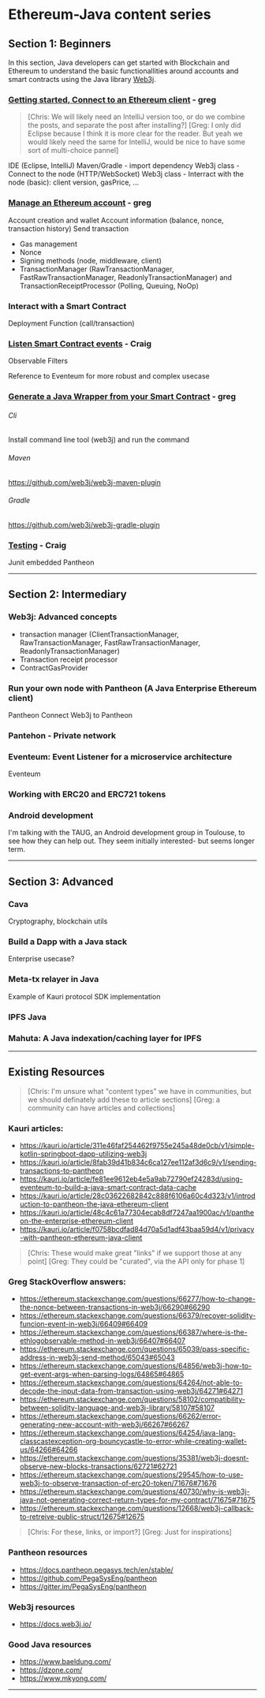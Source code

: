 Ethereum-Java content series
==========

## Section 1: Beginners

In this section, Java developers can get started with Blockchain and Ethereum to understand the basic functionallities around accounts and smart contracts using the Java library [Web3j](https://web3j.io/).


### [Getting started, Connect to an Ethereum client](getting-started-eclipse.md) - greg

> [Chris: We will likely need an IntelliJ version too, or do we combine the posts, and separate the post after installing?]
> [Greg: I only did Eclipse because I think it is more clear for the reader. But yeah we would likely need the same for IntelliJ, would be nice to have some sort of multi-choice pannel]

IDE (Eclipse, IntelliJ)
Maven/Gradle - import dependency
Web3j class - Connect to the node (HTTP/WebSocket)
Web3j class - Interract with the node (basic): client version, gasPrice, ...


### [Manage an Ethereum account](manage-accounts.md) - greg

Account creation and wallet
Account information (balance, nonce, transaction history)
Send transaction
- Gas management
- Nonce
- Signing methods (node, middleware, client)
- TransactionManager (RawTransactionManager, FastRawTransactionManager, ReadonlyTransactionManager) and TransactionReceiptProcessor (Polling, Queuing, NoOp)


### Interact with a Smart Contract

Deployment
Function (call/transaction)


### [Listen Smart Contract events](events.md) - Craig

Observable
Filters

Reference to Eventeum for more robust and complex usecase


### [Generate a Java Wrapper from your Smart Contract](generate-java-wrapper.md) - greg

######  Cli
Install command line tool (web3j) and run the command

###### Maven
https://github.com/web3j/web3j-maven-plugin

###### Gradle
https://github.com/web3j/web3j-gradle-plugin


### [Testing](pantheon_testing.md) - Craig

Junit
embedded Pantheon



------------------------------------------

## Section 2: Intermediary

### Web3j: Advanced concepts
- transaction manager (ClientTransactionManager, RawTransactionManager, FastRawTransactionManager, ReadonlyTransactionManager)
- Transaction receipt processor
- ContractGasProvider



### Run your own node with Pantheon (A Java Enterprise Ethereum client)

Pantheon
Connect Web3j to Pantheon


### Pantehon - Private network



### Eventeum: Event Listener for a microservice architecture

Eventeum

### Working with ERC20 and ERC721 tokens



### Android development
I'm talking with the TAUG, an Android development group in Toulouse, to see how they can help out. They seem initially interested- but seems longer term.


------------------------------------------

## Section 3: Advanced

### Cava

Cryptography, blockchain utils



### Build a Dapp with a Java stack

Enterprise usecase?


### Meta-tx relayer in Java

Example of Kauri protocol SDK implementation


### IPFS Java


### Mahuta: A Java indexation/caching layer for IPFS



-------------------------------------------

## Existing Resources

> [Chris: I'm unsure what "content types" we have in communities, but we should definately add these to article sections]
> [Greg: a community can have articles and collections]

### Kauri articles:
- https://kauri.io/article/311e46faf254462f9755e245a48de0cb/v1/simple-kotlin-springboot-dapp-utilizing-web3j
- https://kauri.io/article/8fab39d41b834c6ca127ee112af3d6c9/v1/sending-transactions-to-pantheon
- https://kauri.io/article/fe81ee9612eb4e5a9ab72790ef24283d/using-eventeum-to-build-a-java-smart-contract-data-cache
- https://kauri.io/article/28c03622682842c888f6106a60c4d323/v1/introduction-to-pantheon-the-java-ethereum-client
- https://kauri.io/article/48c4c61a77304ecab8df7247aa1900ac/v1/pantheon-the-enterprise-ethereum-client
- https://kauri.io/article/f0758bcdfad84d70a5d1adf43baa59d4/v1/privacy-with-pantheon-ethereum-java-client

> [Chris: These would make great "links" if we support those at any point]
> [Greg: They could be "curated", via the API only for phase 1]

### Greg StackOverflow answers:
- https://ethereum.stackexchange.com/questions/66277/how-to-change-the-nonce-between-transactions-in-web3j/66290#66290
- https://ethereum.stackexchange.com/questions/66379/recover-solidity-funcion-event-in-web3j/66409#66409
- https://ethereum.stackexchange.com/questions/66387/where-is-the-ethlogobservable-method-in-web3j/66407#66407
- https://ethereum.stackexchange.com/questions/65039/pass-specific-address-in-web3j-send-method/65043#65043
- https://ethereum.stackexchange.com/questions/64856/web3j-how-to-get-event-args-when-parsing-logs/64865#64865
- https://ethereum.stackexchange.com/questions/64264/not-able-to-decode-the-input-data-from-transaction-using-web3j/64271#64271
- https://ethereum.stackexchange.com/questions/58102/compatibility-between-solidity-language-and-web3j-library/58107#58107
- https://ethereum.stackexchange.com/questions/66262/error-generating-new-account-with-web3j/66267#66267
- https://ethereum.stackexchange.com/questions/64254/java-lang-classcastexception-org-bouncycastle-to-error-while-creating-wallet-us/64266#64266
- https://ethereum.stackexchange.com/questions/35381/web3j-doesnt-observe-new-blocks-transactions/62721#62721
- https://ethereum.stackexchange.com/questions/29545/how-to-use-web3j-to-observe-transaction-of-erc20-token/71676#71676
- https://ethereum.stackexchange.com/questions/40730/why-is-web3j-java-not-generating-correct-return-types-for-my-contract/71675#71675
- https://ethereum.stackexchange.com/questions/12668/web3j-callback-to-retreive-public-struct/12675#12675

> [Chris: For these, links, or import?]
> [Greg: Just for inspirations]

### Pantheon resources
- https://docs.pantheon.pegasys.tech/en/stable/
- https://github.com/PegaSysEng/pantheon
- https://gitter.im/PegaSysEng/pantheon


### Web3j resources
- https://docs.web3j.io/


### Good Java resources
- https://www.baeldung.com/
- https://dzone.com/
- https://www.mkyong.com/

------------------------------------------
